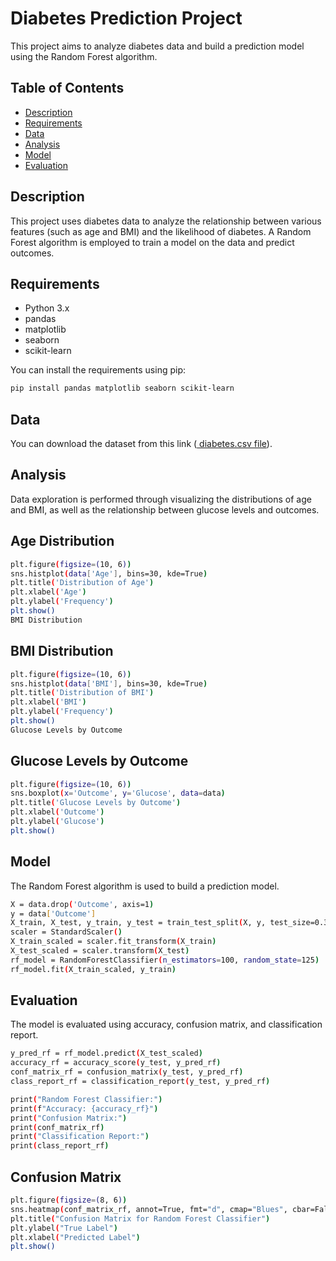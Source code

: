 
# Diabetes Prediction Project
 This project aims to analyze diabetes data and build a prediction model using the Random Forest algorithm.

## Table of Contents

- [Description](#description)
- [Requirements](#requirements)
- [Data](#data)
- [Analysis](#analysis)
- [Model](#model)
- [Evaluation](#evaluation)


## Description

This project uses diabetes data to analyze the relationship between various features (such as age and BMI) and the likelihood of diabetes. A Random Forest algorithm is employed to train a model on the data and predict outcomes.

## Requirements

- Python 3.x
- pandas
- matplotlib
- seaborn
- scikit-learn

You can install the requirements using pip:
```bash
pip install pandas matplotlib seaborn scikit-learn
```

## Data
You can download the dataset from this link ([ diabetes.csv file](https://www.kaggle.com/uciml/pima-indiansdiabetes-database)).

## Analysis
Data exploration is performed through visualizing the distributions of age and BMI, as well as the relationship between glucose levels and outcomes.

## Age Distribution


```bash
plt.figure(figsize=(10, 6))
sns.histplot(data['Age'], bins=30, kde=True)
plt.title('Distribution of Age')
plt.xlabel('Age')
plt.ylabel('Frequency')
plt.show()
BMI Distribution
```


## BMI Distribution
```bash
plt.figure(figsize=(10, 6))
sns.histplot(data['BMI'], bins=30, kde=True)
plt.title('Distribution of BMI')
plt.xlabel('BMI')
plt.ylabel('Frequency')
plt.show()
Glucose Levels by Outcome
``` 

## Glucose Levels by Outcome
```bash
plt.figure(figsize=(10, 6))
sns.boxplot(x='Outcome', y='Glucose', data=data)
plt.title('Glucose Levels by Outcome')
plt.xlabel('Outcome')
plt.ylabel('Glucose')
plt.show()
```

## Model
The Random Forest algorithm is used to build a prediction model.

```bash
X = data.drop('Outcome', axis=1)
y = data['Outcome']
X_train, X_test, y_train, y_test = train_test_split(X, y, test_size=0.33, random_state=125)
scaler = StandardScaler()
X_train_scaled = scaler.fit_transform(X_train)
X_test_scaled = scaler.transform(X_test)
rf_model = RandomForestClassifier(n_estimators=100, random_state=125)
rf_model.fit(X_train_scaled, y_train)
```
## Evaluation
The model is evaluated using accuracy, confusion matrix, and classification report.

```bash
y_pred_rf = rf_model.predict(X_test_scaled)
accuracy_rf = accuracy_score(y_test, y_pred_rf)
conf_matrix_rf = confusion_matrix(y_test, y_pred_rf)
class_report_rf = classification_report(y_test, y_pred_rf)

print("Random Forest Classifier:")
print(f"Accuracy: {accuracy_rf}")
print("Confusion Matrix:")
print(conf_matrix_rf)
print("Classification Report:")
print(class_report_rf)
```

## Confusion Matrix
```bash
plt.figure(figsize=(8, 6))
sns.heatmap(conf_matrix_rf, annot=True, fmt="d", cmap="Blues", cbar=False)
plt.title("Confusion Matrix for Random Forest Classifier")
plt.ylabel("True Label")
plt.xlabel("Predicted Label")
plt.show()
```


